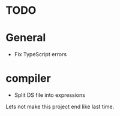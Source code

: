 # TODO  

# General  
- Fix TypeScript errors 

# compiler  
- Split DS file into expressions  

Lets not make this project end like last time.  